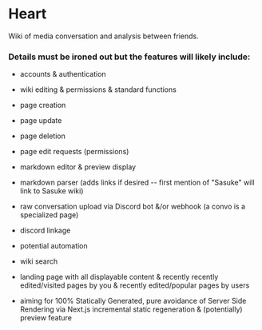 # Heart

Wiki of media conversation and analysis between friends.

  

### Details must be ironed out but the features will likely include:
- accounts & authentication

- wiki editing & permissions & standard functions

- page creation

- page update

- page deletion

- page edit requests (permissions)

- markdown editor & preview display

- markdown parser (adds links if desired -- first mention of "Sasuke" will link to Sasuke wiki)

- raw conversation upload via Discord bot &/or webhook (a convo is a specialized page)

- discord linkage

- potential automation

- wiki search

- landing page with all displayable content & recently recently edited/visited pages by you & recently edited/popular pages by users

- aiming for 100% Statically Generated, pure avoidance of Server Side Rendering via Next.js incremental static regeneration & (potentially) preview feature
